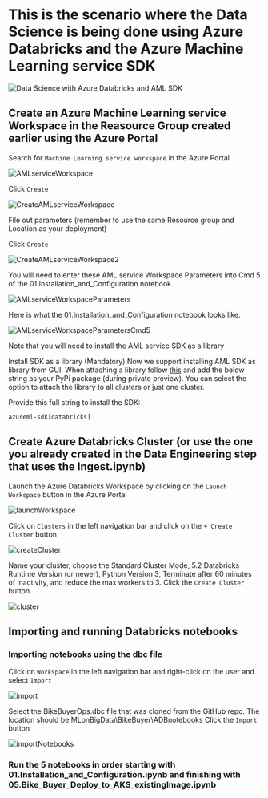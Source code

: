 # This is the scenario where the Data Science is being done using Azure Databricks and the Azure Machine Learning service SDK

![Data Science with Azure Databricks and AML SDK](https://raw.githubusercontent.com/DataSnowman/MLonBigData/master/images/dsWithAzureDatabricksAML.png)

## Create an Azure Machine Learning service Workspace in the Reasource Group created earlier using the Azure Portal

Search for `Machine Learning service workspace` in the Azure Portal

![AMLserviceWorkspace](https://raw.githubusercontent.com/DataSnowman/MLonBigData/master/images/amlServiceWorkspace.png)

Click `Create`

![CreateAMLserviceWorkspace](https://raw.githubusercontent.com/DataSnowman/MLonBigData/master/images/createAMLserviceWorkspace.png)

File out parameters (remember to use the same Resource group and Location as your deployment)

Click `Create`

![CreateAMLserviceWorkspace2](https://raw.githubusercontent.com/DataSnowman/MLonBigData/master/images/createAMLserviceWorkspace2.png)

You will need to enter these AML service Workspace Parameters into Cmd 5 of the 01.Installation_and_Configuration notebook.

![AMLserviceWorkspaceParameters](https://raw.githubusercontent.com/DataSnowman/MLonBigData/master/images/amlServiceWorkspaceParameters.png)

Here is what the 01.Installation_and_Configuration notebook looks like.

![AMLserviceWorkspaceParametersCmd5](https://raw.githubusercontent.com/DataSnowman/MLonBigData/master/images/amlServiceWorkspaceParametersCmd5.png)

Note that you will need to install the AML service SDK as a library 

Install SDK as a library (Mandatory)
Now we support installing AML SDK as library from GUI. When attaching a library follow [this](https://docs.databricks.com/user-guide/libraries.html) and add the below string as your PyPi package (during private preview). You can select the option to attach the library to all clusters or just one cluster.

Provide this full string to install the SDK:

`azureml-sdk[databricks]`

## Create Azure Databricks Cluster (or use the one you already created in the Data Engineering step that uses the Ingest.ipynb)

Launch the Azure Databricks Workspace by clicking on the `Launch Workspace` button in the Azure Portal

![launchWorkspace](https://raw.githubusercontent.com/DataSnowman/MLonBigData/master/images/launchWorkspace.png)

Click on `Clusters` in the left navigation bar and click on the `+ Create Cluster` button

![createCluster](https://raw.githubusercontent.com/DataSnowman/MLonBigData/master/images/createCluster.png)

Name your cluster, choose the Standard Cluster Mode, 5.2 Databricks Runtime Version (or newer), Python Version 3, Terminate after 
60 minutes of inactivity, and reduce the max workers to 3.  Click the `Create Cluster` button.

![cluster](https://raw.githubusercontent.com/DataSnowman/MLonBigData/master/images/cluster.png)

## Importing and running Databricks notebooks

### Importing notebooks using the dbc file

Click on `Workspace` in the left navigation bar and right-click on the user and select `Import`

![import](https://raw.githubusercontent.com/DataSnowman/MLonBigData/master/images/import.png)

Select the BikeBuyerOps.dbc file that was cloned from the GitHub repo. The location should be MLonBigData\BikeBuyer\ADBnotebooks Click the `Import` button

![importNotebooks](https://raw.githubusercontent.com/DataSnowman/MLonBigData/master/images/importNotebooks.png)

### Run the 5 notebooks in order starting with 01.Installation_and_Configuration.ipynb and finishing with 05.Bike_Buyer_Deploy_to_AKS_existingImage.ipynb
